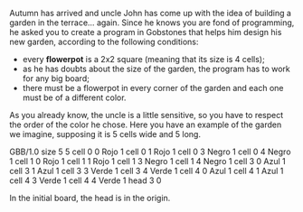 Autumn has arrived and uncle John has come up with the idea of building a garden in the terrace… again.
Since he knows you are fond of programming, he asked you to create a program in Gobstones that helps him design his new garden, according to the following conditions:

* every **flowerpot** is a 2x2 square (meaning that its size is 4 cells);
* as he has doubts about the size of the garden, the program has to work for any big board;
* there must be a flowerpot in every corner of the garden and each one must be of a different color.

As you already know, the uncle is a little sensitive, so you have to respect the order of the color he chose.
Here you have an example of the garden we imagine, supposing it is 5 cells wide and 5 long.

<gs-board>
  GBB/1.0
    size 5 5
    cell 0 0 Rojo 1
    cell 0 1 Rojo 1
    cell 0 3 Negro 1
    cell 0 4 Negro 1
    cell 1 0 Rojo 1
    cell 1 1 Rojo 1
    cell 1 3 Negro 1
    cell 1 4 Negro 1
    cell 3 0 Azul 1
    cell 3 1 Azul 1
    cell 3 3 Verde 1
    cell 3 4 Verde 1
    cell 4 0 Azul 1
    cell 4 1 Azul 1
    cell 4 3 Verde 1
    cell 4 4 Verde 1
    head 3 0
</gs-board>

In the initial board, the head is in the origin.
